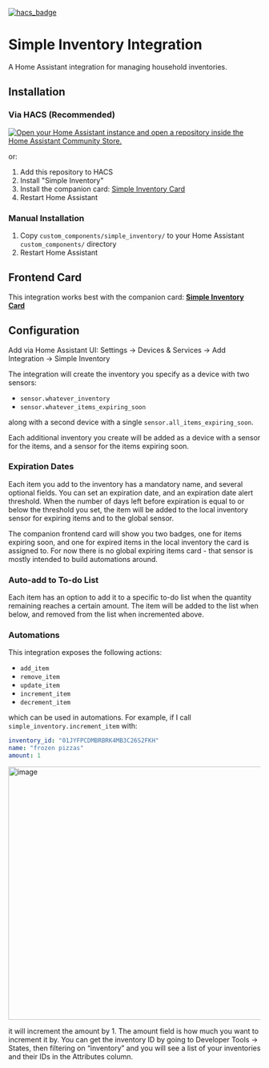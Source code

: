 [![hacs_badge](https://img.shields.io/badge/HACS-Custom-41BDF5.svg?style=for-the-badge)](https://github.com/hacs/integration)

# Simple Inventory Integration

A Home Assistant integration for managing household inventories.

## Installation

### Via HACS (Recommended)

[![Open your Home Assistant instance and open a repository inside the Home Assistant Community Store.](https://my.home-assistant.io/badges/hacs_repository.svg)](https://my.home-assistant.io/redirect/hacs_repository/?owner=blaineventurine&repository=simple_inventory)

or:

1. Add this repository to HACS
2. Install "Simple Inventory"
3. Install the companion card: [Simple Inventory Card](https://github.com/blaineventurine/simple-inventory-card)
4. Restart Home Assistant

### Manual Installation

1. Copy `custom_components/simple_inventory/` to your Home Assistant `custom_components/` directory
2. Restart Home Assistant

## Frontend Card

This integration works best with the companion card:
**[Simple Inventory Card](https://github.com/blaineventurine/simple-inventory-card)**

## Configuration

Add via Home Assistant UI: Settings → Devices & Services → Add Integration → Simple Inventory

The integration will create the inventory you specify as a device with two sensors:

- `sensor.whatever_inventory`
- `sensor.whatever_items_expiring_soon`

along with a second device with a single `sensor.all_items_expiring_soon`.

Each additional inventory you create will be added as a device with a sensor for the items, and a sensor for the items expiring soon.

### Expiration Dates

Each item you add to the inventory has a mandatory name, and several optional fields. You can set an expiration date, and an expiration date alert threshold. When the number of days left before expiration is equal to or below the threshold you set, the item will be added to the local inventory sensor for expiring items and to the global sensor.

The companion frontend card will show you two badges, one for items expiring soon, and one for expired items in the local inventory the card is assigned to. For now there is no global expiring items card - that sensor is mostly intended to build automations around.

### Auto-add to To-do List

Each item has an option to add it to a specific to-do list when the quantity remaining reaches a certain amount. The item will be added to the list when below, and removed from the list when incremented above.

### Automations

This integration exposes the following actions:

- `add_item`
- `remove_item`
- `update_item`
- `increment_item`
- `decrement_item`

which can be used in automations. For example, if I call `simple_inventory.increment_item` with:

```yaml
inventory_id: "01JYFPCDMBRBRK4MB3C26S2FKH"
name: "frozen pizzas"
amount: 1
```

<img width="1085" height="506" alt="image" src="https://github.com/user-attachments/assets/5e1c2411-4d5e-46f9-abc3-2c8dcb639305" />

it will increment the amount by 1. The amount field is how much you want to increment it by. You can get the inventory ID by going to Developer Tools → States, then filtering on “inventory” and you will see a list of your inventories and their IDs in the Attributes column.
